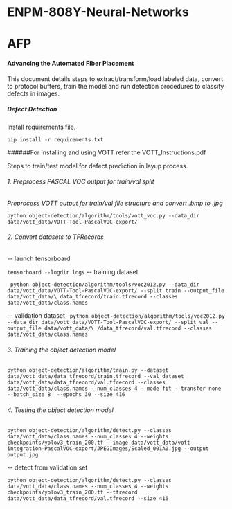 # ENPM-808Y-Neural-Networks
# AFP

#### Advancing the Automated Fiber Placement

This document details steps to extract/transform/load labeled data, convert to protocol buffers, train the model and run detection procedures to classify defects in images. 

##### Defect Detection

Install requirements file.

`
pip install -r requirements.txt
`

######For installing and using VOTT refer the VOTT_Instructions.pdf

Steps to train/test model for defect prediction in layup process.

###### 1. Preprocess PASCAL VOC output for train/val split
 

_Preprocess VOTT output for train/val file structure and convert .bmp to .jpg_

`
python object-detection/algorithm/tools/vott_voc.py --data_dir data/vott_data/VOTT-Tool-PascalVOC-export/
`


###### 2. Convert datasets to TFRecords

-- launch tensorboard 

`
tensorboard --logdir logs
`
-- training dataset

`
python object-detection/algorithm/tools/voc2012.py --data_dir data/vott_data/VOTT-Tool-PascalVOC-export/ --split train --output_file data/vott_data/\
data_tfrecord/train.tfrecord --classes data/vott_data/class.names`

-- validation dataset
`
python object-detection/algorithm/tools/voc2012.py --data_dir data/vott_data/VOTT-Tool-PascalVOC-export/ --split val --output_file data/vott_data/\
/data_tfrecord/val.tfrecord --classes data/vott_data/class.names`

###### 3. Training the object detection model 

`
python object-detection/algorithm/train.py --dataset data/vott_data/data_tfrecord/train.tfrecord --val_dataset data/vott_data/data_tfrecord/val.tfrecord --classes data/vott_data/class.names --num_classes 4 --mode fit --transfer none --batch_size 8  --epochs 30 --size 416
`

###### 4. Testing the object detection model 

`
python object-detection/algorithm/detect.py --classes data/vott_data/class.names --num_classes 4 --weights checkpoints/yolov3_train_200.tf --image data/vott_data/vott-integration-PascalVOC-export/JPEGImages/Scaled_001A0.jpg --output output.jpg
`

-- detect from validation set

`
python object-detection/algorithm/detect.py --classes data/vott_data/class.names --num_classes 4 --weights checkpoints/yolov3_train_200.tf --tfrecord data/vott_data/data_tfrecord/val.tfrecord --size 416
`
	


